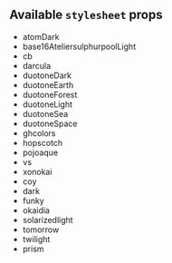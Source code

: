 ## Available `stylesheet` props 
* atomDark
* base16AteliersulphurpoolLight
* cb
* darcula
* duotoneDark
* duotoneEarth
* duotoneForest
* duotoneLight
* duotoneSea
* duotoneSpace
* ghcolors
* hopscotch
* pojoaque
* vs
* xonokai
* coy
* dark
* funky
* okaidia
* solarizedlight
* tomorrow
* twilight
* prism